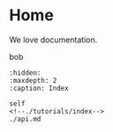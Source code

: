 # Home

We love documentation.

bob

```{toctree}
:hidden:
:maxdepth: 2
:caption: Index

self
<!--./tutorials/index-->
./api.md
```
